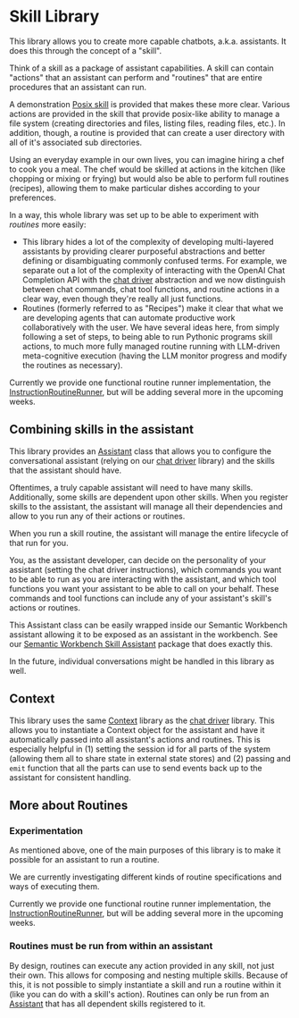 # Skill Library

This library allows you to create more capable chatbots, a.k.a. assistants. It
does this through the concept of a "skill".

Think of a skill as a package of assistant capabilities. A skill can contain
"actions" that an assistant can perform and "routines" that are entire
procedures that an assistant can run.

A demonstration [Posix skill](../skills/posix-skill/README.md) is provided that
makes these more clear. Various actions are provided in the skill that provide
posix-like ability to manage a file system (creating directories and files,
listing files, reading files, etc.). In addition, though, a routine is provided
that can create a user directory with all of it's associated sub directories.

Using an everyday example in our own lives, you can imagine hiring a chef to
cook you a meal. The chef would be skilled at actions in the kitchen (like
chopping or mixing or frying) but would also be able to perform full routines
(recipes), allowing them to make particular dishes according to your preferences.

In a way, this whole library was set up to be able to experiment with _routines_
more easily:

- This library hides a lot of the complexity of developing multi-layered
  assistants by providing clearer purposeful abstractions and better defining or
  disambiguating commonly confused terms. For example, we separate out a lot of
  the complexity of interacting with the OpenAI Chat Completion API with the
  [chat driver](../../chat-driver/README.md) abstraction and we now
  distinguish between chat commands, chat tool functions, and routine actions in
  a clear way, even though they're really all just functions.
- Routines (formerly referred to as "Recipes") make it clear that what we are
  developing agents that can automate productive work collaboratively with the
  user. We have several ideas here, from simply following a set of steps, to
  being able to run Pythonic programs skill actions, to much more fully managed
  routine running with LLM-driven meta-cognitive execution (having the LLM
  monitor progress and modify the routines as necessary).

Currently we provide one functional routine runner implementation, the
[InstructionRoutineRunner](./skill_library/routine_runners/instruction_routine_runner.py),
but will be adding several more in the upcoming weeks.

## Combining skills in the assistant

This library provides an [Assistant](./skill_library/assistant.py) class that
allows you to configure the conversational assistant (relying on our [chat
driver](../../libraries/chat-driver/README.md) library) and the skills that the
assistant should have.

Oftentimes, a truly capable assistant will need to have many skills.
Additionally, some skills are dependent upon other skills. When you register
skills to the assistant, the assistant will manage all their dependencies and
allow to you run any of their actions or routines.

When you run a skill routine, the assistant will manage the entire lifecycle of
that run for you.

You, as the assistant developer, can decide on the personality of your assistant
(setting the chat driver instructions), which commands you want to be able to
run as you are interacting with the assistant, and which tool functions you want
your assistant to be able to call on your behalf. These commands and tool
functions can include any of your assistant's skill's actions or routines.

This Assistant class can be easily wrapped inside our Semantic Workbench
assistant allowing it to be exposed as an assistant in the workbench. See our
[Semantic Workbench Skill
Assistant](../../semantic-workbench-assistants/skill-assistant/README.md)
package that does exactly this.

In the future, individual conversations might be handled in this library as
well.

## Context

This library uses the same [Context](../../context/README.md) library
as the [chat driver](../../chat-driver/README.md) library. This allows
you to instantiate a Context object for the assistant and have it automatically
passed into all assistant's actions and routines. This is especially helpful in
(1) setting the session id for all parts of the system (allowing them all to
share state in external state stores) and (2) passing and `emit` function that
all the parts can use to send events back up to the assistant for consistent
handling.

## More about Routines

### Experimentation

As mentioned above, one of the main purposes of this library is to make it
possible for an assistant to run a routine.

We are currently investigating different kinds of routine specifications and
ways of executing them.

Currently we provide one functional routine runner implementation, the
[InstructionRoutineRunner](./skill_library/routine_runners/instruction_routine_runner.py),
but will be adding several more in the upcoming weeks.

### Routines must be run from within an assistant

By design, routines can execute any action provided in any skill, not just their
own. This allows for composing and nesting multiple skills. Because of this, it
is not possible to simply instantiate a skill and run a routine within it (like
you can do with a skill's action). Routines can only be run from an
[Assistant](./skill_library/assistant.py) that has all dependent skills
registered to it.
